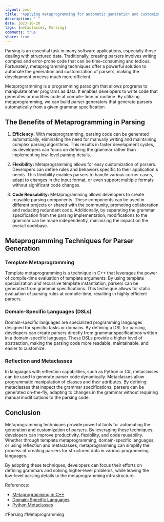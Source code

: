 ```yaml
---
layout: post
title: "Applying metaprogramming for automatic generation and customization of parsers"
description: " "
date: 2023-10-20
tags: [metaclasses, Parsing]
comments: true
share: true
---
```


Parsing is an essential task in many software applications, especially those dealing with structured data. Traditionally, creating parsers involves writing complex and error-prone code that can be time-consuming and tedious. Fortunately, metaprogramming techniques offer a powerful solution to automate the generation and customization of parsers, making the development process much more efficient.

Metaprogramming is a programming paradigm that allows programs to manipulate other programs as data. It enables developers to write code that generates or modifies code at compile-time or runtime. By utilizing metaprogramming, we can build parser generators that generate parsers automatically from a given grammar specification.

## The Benefits of Metaprogramming in Parsing

1. **Efficiency:** With metaprogramming, parsing code can be generated automatically, eliminating the need for manually writing and maintaining complex parsing algorithms. This results in faster development cycles, as developers can focus on defining the grammar rather than implementing low-level parsing details.

2. **Flexibility:** Metaprogramming allows for easy customization of parsers. Developers can define rules and behaviors specific to their application's needs. This flexibility enables parsers to handle various corner cases, adapt to changes in the input format, or even support multiple formats without significant code changes.

3. **Code Reusability:** Metaprogramming allows developers to create reusable parsing components. These components can be used in different projects or shared with the community, promoting collaboration and reducing redundant code. Additionally, by separating the grammar specification from the parsing implementation, modifications to the grammar can be made independently, minimizing the impact on the overall codebase.

## Metaprogramming Techniques for Parser Generation

### Template Metaprogramming

Template metaprogramming is a technique in C++ that leverages the power of compile-time evaluation of template arguments. By using template specialization and recursive template instantiation, parsers can be generated from grammar specifications. This technique allows for static evaluation of parsing rules at compile-time, resulting in highly efficient parsers.

### Domain-Specific Languages (DSLs)

Domain-specific languages are specialized programming languages designed for specific tasks or domains. By defining a DSL for parsing, developers can create parsers directly from grammar specifications written in a domain-specific language. These DSLs provide a higher level of abstraction, making the parsing code more readable, maintainable, and easier to customize.

### Reflection and Metaclasses

In languages with reflection capabilities, such as Python or C#, metaclasses can be used to generate parser code dynamically. Metaclasses allow programmatic manipulation of classes and their attributes. By defining metaclasses that inspect the grammar specifications, parsers can be generated on-the-fly, adapting to changes in the grammar without requiring manual modifications to the parsing code.

## Conclusion

Metaprogramming techniques provide powerful tools for automating the generation and customization of parsers. By leveraging these techniques, developers can improve productivity, flexibility, and code reusability. Whether through template metaprogramming, domain-specific languages, or using reflection and metaclasses, metaprogramming can simplify the process of creating parsers for structured data in various programming languages.

By adopting these techniques, developers can focus their efforts on defining grammars and solving higher-level problems, while leaving the low-level parsing details to the metaprogramming infrastructure.

References:
- [Metaprogramming in C++](https://en.wikipedia.org/wiki/Template_metaprogramming)
- [Domain-Specific Languages](https://en.wikipedia.org/wiki/Domain-specific_language)
- [Python Metaclasses](https://docs.python.org/3/reference/datamodel.html#metaclasses) 

#Parsing #Metaprogramming